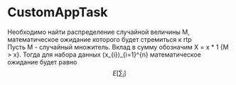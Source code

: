 # CustomAppTask
Необходимо найти распределение случайной величины M, математическое ожидание которого будет стремиться к rtp  
Пусть M - случайный множитель. Вклад в сумму обозначим X = x * 1 {M > x}. Тогда для набора данных (x_{i})_{i=1}^{n} математическое ожидание будет равно 
$$E \left[ \sum_{i} \right]$$
